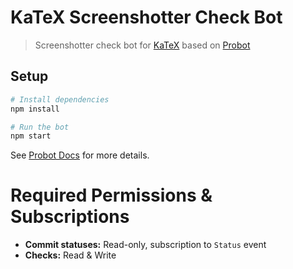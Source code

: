 # KaTeX Screenshotter Check Bot

> Screenshotter check bot for [KaTeX](https://github.com/Khan/KaTeX) based on [Probot](http://probot.github.io/)

## Setup

```sh
# Install dependencies
npm install

# Run the bot
npm start
```

See [Probot Docs](https://probot.github.io/docs/development/) for more details.

# Required Permissions & Subscriptions
* **Commit statuses:** Read-only, subscription to `Status` event
* **Checks:** Read & Write
